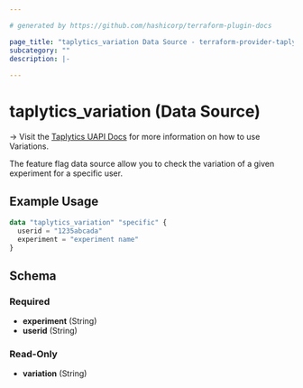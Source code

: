 ```yaml
---

# generated by https://github.com/hashicorp/terraform-plugin-docs

page_title: "taplytics_variation Data Source - terraform-provider-taplytics"
subcategory: ""
description: |-
  
---
```


# taplytics_variation (Data Source)

-> Visit the [Taplytics UAPI Docs](https://universal-docs.taplytics.com/) for more information on how to use Variations.

The feature flag data source allow you to check the variation of a given experiment for a specific user.

## Example Usage

```terraform
data "taplytics_variation" "specific" {
  userid = "1235abcada"
  experiment = "experiment name"
}
```

<!-- schema generated by tfplugindocs -->

## Schema

### Required

- **experiment** (String)
- **userid** (String)

### Read-Only

- **variation** (String)


